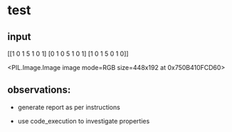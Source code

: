 # test

## input

[[1 0 1 5 1 0 1]
 [0 1 0 5 1 0 1]
 [1 0 1 5 0 1 0]]


<PIL.Image.Image image mode=RGB size=448x192 at 0x750B410FCD60>


## observations:

- generate report as per instructions

- use code_execution to investigate properties
